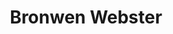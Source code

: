 ---
title: Bronwen Webster
name: Bronwen Webster
name-sort: Webster, Bronwen
totals:
- event: Hearts
  games: 24
  wins: 17
  losses: 7
  inturn-total: 281
  inturn-percent: 83
  outturn-total: 186
  outturn-percent: 80
  draw-total: 175
  draw-percent: 77
  takeout-total: 292
  takeout-percent: 84
  shots-total: 467
  shots-percent: 82
- event: Trials (Women)
  games: 18
  wins: 10
  losses: 8
  inturn-total: 179
  inturn-percent: 84
  outturn-total: 161
  outturn-percent: 85
  draw-total: 114
  draw-percent: 79
  takeout-total: 226
  takeout-percent: 88
  shots-total: 340
  shots-percent: 84
years:
- year: 2008
  event: Hearts
  team: AB
  position: Second
  games: 13
  wins: 11
  losses: 2
  inturn-total: 149
  inturn-percent: 83
  outturn-total: 102
  outturn-percent: 80
  draw-total: 82
  draw-percent: 75
  takeout-total: 169
  takeout-percent: 85
  shots-total: 251
  shots-percent: 82
- year: 2011
  event: Hearts
  team: AB
  position: Second
  games: 11
  wins: 6
  losses: 5
  inturn-total: 132
  inturn-percent: 82
  outturn-total: 84
  outturn-percent: 81
  draw-total: 93
  draw-percent: 79
  takeout-total: 123
  takeout-percent: 83
  shots-total: 216
  shots-percent: 81
- year: 2001
  event: Trials (Women)
  team: FOW
  position: Second
  games: 9
  wins: 4
  losses: 5
  inturn-total: 98
  inturn-percent: 83
  outturn-total: 66
  outturn-percent: 86
  draw-total: 66
  draw-percent: 75
  takeout-total: 98
  takeout-percent: 91
  shots-total: 164
  shots-percent: 84
- year: 2009
  event: Trials (Women)
  team: KLEI
  position: Second
  games: 9
  wins: 6
  losses: 3
  inturn-total: 81
  inturn-percent: 85
  outturn-total: 95
  outturn-percent: 84
  draw-total: 48
  draw-percent: 83
  takeout-total: 128
  takeout-percent: 85
  shots-total: 176
  shots-percent: 85
vs:
- Armstrong, Jacquie
- Arsenault, Mary-Anne
- Babin, Jillian
- Barbour, Shona
- Belanger, Nancy
- Birt, Suzanne
- Bradley, Shelly
- Brassard, Veronique
- Brennan, Amanda
- Carrier, Julie
- Carter, Sasha
- Clark, Stefanie
- Clark-Rouire, Jennifer
- Comstock, Melanie
- Crawford, Andrea
- Cunningham, Cathy
- Curtis, Stacie
- Delahunt, Nancy
- Englot, Michelle
- Fallis, Karen
- Galusha, Kerry
- Goss, Peg
- Gregoire, Veronique
- Guzzwell, Stephanie
- Harmark, Andra
- Holland, Amber
- Homan, Rachel
- Jones, Jennifer
- Joyce, Blisse
- Kalenchuk, Heather
- Kelly, Kim
- Kidd, Darlene
- Kreviazuk, Alison
- Larouche, Marie-France
- Lawes, Kaitlyn
- Lemay, Annie
- MacDougall, Leslie
- MacInnes, Allison
- MacPhee, Robyn
- Martin, Heather
- Materi, Roberta
- McCagg-Nystrom, Heather
- McEwen, Dawn
- Meakin, Breanne
- Middaugh, Sherry
- Miller, Wendy
- Miskew, Emma
- Moore, Kim
- Moses, Dawn
- Nicholson, Danielle
- Nowlan, Denise
- Officer, Jill
- Overton-Clapham, Cathy
- Paul, Sarah
- Peters, Laine
- Richard, Marie
- Robichaud, Sylvie
- Sabourin, Joelle
- Schneider, Kim
- Schneider, Tammy
- Schraeder, Jeanna
- Scott, Kelly
- Simmons, Cindy
- Simons, Renee
- Smith, Heather
- Sobey, Lianne
- Strong, Heather
- Strong, Laura
- Surik, Teejay
- Thompson, Karla
- Udle, Teri
- Wall, Kirsten
- Weagle, Lisa
- Westcott, Raunora
- Whitaker, Carol
- Yardley, Janelle
- Anderson, Sherry
- Bell, Patty
- Bernard, Cheryl
- Beveridge, Corie
- Bohmer, Brenda
- Brown, Janet
- Cordina, Sheri
- Darbyshire, Carolyn
- Dezura, Diane
- Fraser, Sherry
- George, Tara
- Gignac, Donna
- Grenier, Valerie
- Gushulak, Diane
- Hodson, Kim
- Horne, Kate
- Jones, Colleen
- Jurgenson, Christine
- Kasner, Marliese
- Kehler, Lorie
- King, Cathy
- Lang, Lorraine
- Law, Kelley
- Lawes, Andrea
- Lawton, Stefanie
- MacDonald, Lawnie
- MacLean, Kari
- Malekoff, Stephanie
- McCarville, Krista
- Montgomery, Kay
- Morris, Cori
- Mulroney, Sandra
- O'Connor, Susan
- Olson-Johns, Lori
- Preston, Sam
- Purdy, Karen
- Singler, Sherri
- Skinner, Julie
- Stricker, Joan
- Vey, Lana
- Webster, Crystal
- Wheatcroft, Georgina
---